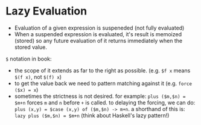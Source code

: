 # Lazy Evaluation

- Evaluation of a given expression is suspeneded (not fully evaluated)
- When a suspended expression is evaluated, it's result is memoized (stored) so
  any future evaluation of it returns immediately when the stored value.

`$` notation in book:

- the scope of it extends as far to the right as possible. (e.g. `$f x` means `$(f x)`, not `$(f) x`)
- to get the value back we need to pattern matching against it (e.g. `force ($x) = x`)
- sometimes the strictness is not desired. for example: `plus ($m,$n) = $m+n` forces `m` and `n` before `+` is called. to delaying the forcing, we can do: `plus (x,y) = $case (x,y) of ($m,$n) -> m+n`. a shorthand of this is: `lazy plus ($m,$n) = $m+n` (think about Haskell's lazy pattern!)
